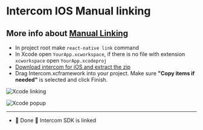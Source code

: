 # Intercom IOS Manual linking

## More info about [Manual Linking](https://reactnative.dev/docs/linking-libraries-ios)

- In project root make `react-native link` command
- In Xcode open `YourApp.xcworkspace`, if there is no file with extension `xcworkspace` open `YourApp.xcodeproj`
- [Download intercom for iOS and extract the zip](https://github.com/intercom/intercom-ios/archive/master.zip)
- Drag Intercom.xcframework into your project. Make sure **"Copy items if needed"** is selected and click Finish.

![Xcode linking](https://files.readme.io/51cf138-xcframework_drag.png)

![Xcode popup](https://files.readme.io/031bc35-copy_items.png)

---

- 🎉 Done 🎉 Intercom SDK is linked
